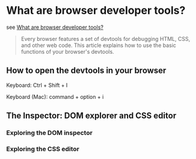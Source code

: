 # What are browser developer tools?

see [What are browser developer tools?](https://developer.mozilla.org/en-US/docs/Learn/Common_questions/What_are_browser_developer_tools)

> Every browser features a set of devtools for debugging HTML, CSS, and other web code. This article explains how to use the basic functions of your browser's devtools.

## How to open the devtools in your browser

Keyboard: Ctrl + Shift + I

Keyboard (Mac): command + option + i

## The Inspector: DOM explorer and CSS editor

### Exploring the DOM inspector

### Exploring the CSS editor
